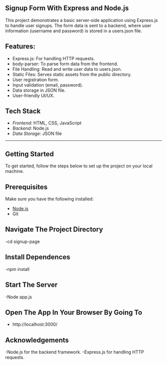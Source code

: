 ## Signup Form With Express and Node.js
This project demonstrates a basic server-side application using Express.js to handle user signups.
The form data is sent to a backend, where user information (username and password) is stored in a users.json file.

## Features:

- Express.js: For handling HTTP requests.
- body-parser: To parse form data from the frontend.
- File Handling: Read and write user data to users.json.
- Static Files: Serves static assets from the public directory.
- User registration form.
- Input validation (email, password).
- Data storage in JSON file.
- User-friendly UI/UX.
  
## Tech Stack
- *Frontend:* HTML, CSS, JavaScript
- *Backend:* Node.js
- *Data Storage:* JSON file

---

## Getting Started

To get started, follow the steps below to set up the project on your local machine.

## Prerequisites

Make sure you have the following installed:
- [Node.js](https://nodejs.org/en/)
- Git
## Navigate The Project Directory
-cd signup-page
## Install Dependences
-npm install
## Start The Server
-Node app.js
## Open The App In Your Browser By Going To
- http://localhost:3000/

## Acknowledgements
-Node.js for the backend framework.
-Express.js for handling HTTP requests.




